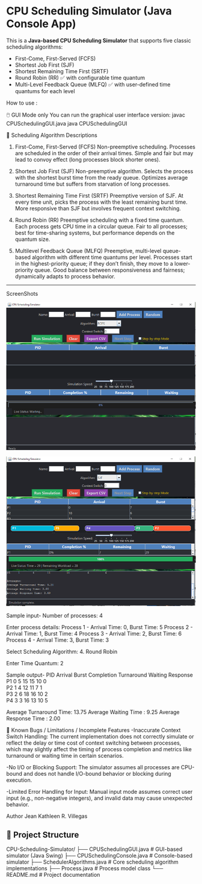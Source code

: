 # CPU Scheduling Simulator (Java Console App)

This is a **Java-based CPU Scheduling Simulator** that supports five classic scheduling algorithms:

- First-Come, First-Served (FCFS)
- Shortest Job First (SJF)
- Shortest Remaining Time First (SRTF)
- Round Robin (RR) ✅ with configurable time quantum
- Multi-Level Feedback Queue (MLFQ) ✅ with user-defined time quantums for each level

How to use :

🖱️ GUI Mode only
You can run the graphical user interface version:
javac CPUSchedulingGUI.java
java CPUSchedulingGUI

🧠 Scheduling Algorithm Descriptions
1. First-Come, First-Served (FCFS)
Non-preemptive scheduling.
Processes are scheduled in the order of their arrival times.
Simple and fair but may lead to convoy effect (long processes block shorter ones).

2. Shortest Job First (SJF)
Non-preemptive algorithm.
Selects the process with the shortest burst time from the ready queue.
Optimizes average turnaround time but suffers from starvation of long processes.

3. Shortest Remaining Time First (SRTF)
Preemptive version of SJF.
At every time unit, picks the process with the least remaining burst time.
More responsive than SJF but involves frequent context switching.

4. Round Robin (RR)
Preemptive scheduling with a fixed time quantum.
Each process gets CPU time in a circular queue.
Fair to all processes; best for time-sharing systems, but performance depends on the quantum size.

5. Multilevel Feedback Queue (MLFQ)
Preemptive, multi-level queue-based algorithm with different time quantums per level.
Processes start in the highest-priority queue; if they don’t finish, they move to a lower-priority queue.
Good balance between responsiveness and fairness; dynamically adapts to process behavior.

---
ScreenShots
 
![image alt](https://github.com/JeanKathlee/CPUScheduler/blob/05a363ef348955ff3944a24607d42386ed520231/Screenshot%202025-07-17%20174625.png)

![image alt](https://github.com/JeanKathlee/CPUScheduler/blob/25deb2db7d146a41b37bd2a13173638628496b5b/Screenshot%202025-07-17%20174700.png)

Sample input-
Number of processes: 4

Enter process details:
Process 1 - Arrival Time: 0, Burst Time: 5
Process 2 - Arrival Time: 1, Burst Time: 4
Process 3 - Arrival Time: 2, Burst Time: 6
Process 4 - Arrival Time: 3, Burst Time: 3

Select Scheduling Algorithm:
4. Round Robin

Enter Time Quantum:
2

Sample output-
PID    Arrival  Burst  Completion  Turnaround  Waiting  Response
P1     0        5        15          15           10         0         
P2     1        4        12          11           7          1         
P3     2        6        18          16           10         2         
P4     3        3        16          13           10         5         

Average Turnaround Time: 13.75
Average Waiting Time   : 9.25
Average Response Time  : 2.00

🔧 Known Bugs / Limitations / Incomplete Features
-Inaccurate Context Switch Handling:
The current implementation does not correctly simulate or reflect the delay or time cost of context switching between processes, which may slightly affect the timing of process completion and metrics like turnaround or waiting time in certain scenarios.

-No I/O or Blocking Support:
The simulator assumes all processes are CPU-bound and does not handle I/O-bound behavior or blocking during execution.

-Limited Error Handling for Input:
Manual input mode assumes correct user input (e.g., non-negative integers), and invalid data may cause unexpected behavior.

Author
Jean Kathleen R. Villegas

## 📂 Project Structure
CPU-Scheduling-Simulator/
├── CPUSchedulingGUI.java         # GUI-based simulator (Java Swing)
├── CPUSchedulingConsole.java     # Console-based simulator
├── SchedulerAlgorithms.java      # Core scheduling algorithm implementations
├── Process.java                  # Process model class
└── README.md                     # Project documentation

